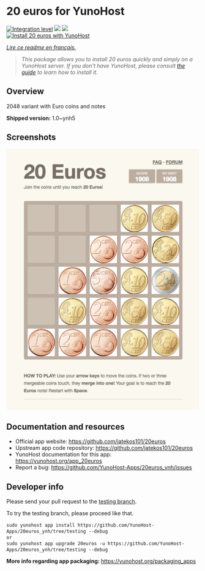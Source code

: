 <!--
N.B.: This README was automatically generated by https://github.com/YunoHost/apps/tree/master/tools/README-generator
It shall NOT be edited by hand.
-->

# 20 euros for YunoHost

[![Integration level](https://dash.yunohost.org/integration/20euros.svg)](https://dash.yunohost.org/appci/app/20euros) ![](https://ci-apps.yunohost.org/ci/badges/20euros.status.svg) ![](https://ci-apps.yunohost.org/ci/badges/20euros.maintain.svg)  
[![Install 20 euros with YunoHost](https://install-app.yunohost.org/install-with-yunohost.svg)](https://install-app.yunohost.org/?app=20euros)

*[Lire ce readme en français.](./README_fr.md)*

> *This package allows you to install 20 euros quickly and simply on a YunoHost server.
If you don't have YunoHost, please consult [the guide](https://yunohost.org/#/install) to learn how to install it.*

## Overview

2048 variant with Euro coins and notes

**Shipped version:** 1.0~ynh5



## Screenshots

![](./doc/screenshots/Screenshot-20euros.jpg)

## Documentation and resources

* Official app website: https://github.com/jatekos101/20euros
* Upstream app code repository: https://github.com/jatekos101/20euros
* YunoHost documentation for this app: https://yunohost.org/app_20euros
* Report a bug: https://github.com/YunoHost-Apps/20euros_ynh/issues

## Developer info

Please send your pull request to the [testing branch](https://github.com/YunoHost-Apps/20euros_ynh/tree/testing).

To try the testing branch, please proceed like that.
```
sudo yunohost app install https://github.com/YunoHost-Apps/20euros_ynh/tree/testing --debug
or
sudo yunohost app upgrade 20euros -u https://github.com/YunoHost-Apps/20euros_ynh/tree/testing --debug
```

**More info regarding app packaging:** https://yunohost.org/packaging_apps